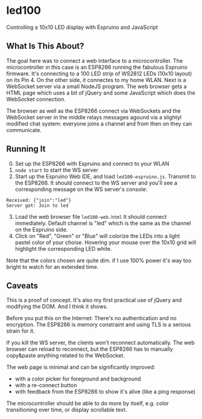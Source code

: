 # led100

Controlling a 10x10 LED display with Espruino and JavaScript

## What Is This About?

The goal here was to connect a web interface to a microcontroller.
The microcontroller in this case is an ESP8266 running the fabulous Espruino firmware.
It's connecting to a 100 LED strip of WS2812 LEDs (10x10 layout) on its Pin 4.
On the other side, it connectes to my home WLAN.
Next is a WebSocket server via a small NodeJS program.
The web browser gets a HTML page which uses a bit of jQuery and some JavaScript which does the WebSocket connection.

The browser as well as the ESP8266 connect via WebSockets and the WebSocket server
in the middle relays messages agound via a slightyl modified chat system: everyone joins
a channel and from then on they can communicate.


## Running It

0. Set up the ESP8266 with Espruino and connect to your WLAN
1. `node start` to start the WS server
2. Start up the Espruino Web IDE, and load `led100-espruino.js`. Transmit to the ESP8266. It should connect to the WS server and you'll see a corresponding message on the WS server's console:

```
Received: {"join":"led"}
Server got: Join to led
```

3. Load the web browser file `led100-web.html` It should connect immediately. Default channel is "led" which is the same as the channel on the Espruino side.
4. Click on "Red", "Green" or "Blue" will colorize the LEDs into a light pastel color of your choise. Hovering your mouse over the 10x10 grid will highlight the corresponding LED white.

Note that the colors chosen are quite dim. if I use 100% power it's way too bright to watch for an extended time.



## Caveats

This is a proof of concept. It's also my first practical use of jQuery and modifying the DOM.
And I think it shows.

Before you put this on the Internet: There's no authentication and no encryption.
The ESP8266 is memory constraint and using TLS is a serious strain for it.

If you kill the WS server, the clients won't reconnect automatically. The web browser can reload to reconnect,
but the ESP8266 has to manually copy&paste anything related to the WebSocket.

The web page is minimal and can be significantly improved:
 * with a color picker for foreground and background
 * with a re-connect button
 * with feedback from the ESP8266 to show it's alive (like a ping response)

The microcontroller should be able to do more by itself, 
e.g. color transitioning over time, or display scrollable text.

